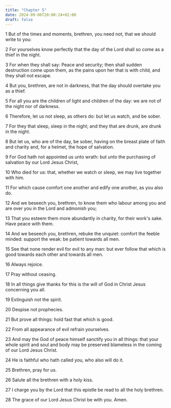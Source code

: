 ```yaml
---
title: "Chapter 5"
date: 2024-09-06T20:00:24+02:00
draft: false
---
```



1 But of the times and moments, brethren, you need not, that we should write to you:

2 For yourselves know perfectly that the day of the Lord shall so come as a thief in the night.

3 For when they shall say: Peace and security; then shall sudden destruction come upon them, as the pains upon her that is with child, and they shall not escape.

4 But you, brethren, are not in darkness, that the day should overtake you as a thief.

5 For all you are the children of light and children of the day: we are not of the night nor of darkness.

6 Therefore, let us not sleep, as others do: but let us watch, and be sober.

7 For they that sleep, sleep in the night; and they that are drunk, are drunk in the night.

8 But let us, who are of the day, be sober, having on the breast plate of faith and charity and, for a helmet, the hope of salvation.

9 For God hath not appointed us unto wrath: but unto the purchasing of salvation by our Lord Jesus Christ,

10 Who died for us: that, whether we watch or sleep, we may live together with him.

11 For which cause comfort one another and edify one another, as you also do.

12 And we beseech you, brethren, to know them who labour among you and are over you in the Lord and admonish you;

13 That you esteem them more abundantly in charity, for their work's sake. Have peace with them.

14 And we beseech you, brethren, rebuke the unquiet: comfort the feeble minded: support the weak: be patient towards all men.

15 See that none render evil for evil to any man: but ever follow that which is good towards each other and towards all men.

16 Always rejoice.

17 Pray without ceasing.

18 In all things give thanks for this is the will of God in Christ Jesus concerning you all.

19 Extinguish not the spirit.

20 Despise not prophecies.

21 But prove all things: hold fast that which is good.

22 From all appearance of evil refrain yourselves.

23 And may the God of peace himself sanctify you in all things: that your whole spirit and soul and body may be preserved blameless in the coming of our Lord Jesus Christ.

24 He is faithful who hath called you, who also will do it.

25 Brethren, pray for us.

26 Salute all the brethren with a holy kiss.

27 I charge you by the Lord that this epistle be read to all the holy brethren.

28 The grace of our Lord Jesus Christ be with you. Amen.

